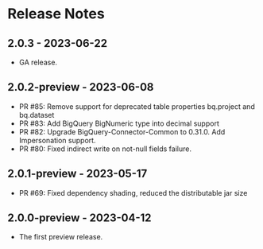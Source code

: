 # Release Notes

## 2.0.3 - 2023-06-22

* GA release.

## 2.0.2-preview - 2023-06-08

* PR #85: Remove support for deprecated table properties bq.project and bq.dataset
* PR #83: Add BigQuery BigNumeric type into decimal support
* PR #82: Upgrade BigQuery-Connector-Common to 0.31.0. Add Impersonation support.
* PR #80: Fixed indirect write on not-null fields failure.

## 2.0.1-preview - 2023-05-17

* PR #69: Fixed dependency shading, reduced the distributable jar size

## 2.0.0-preview - 2023-04-12

* The first preview release.
